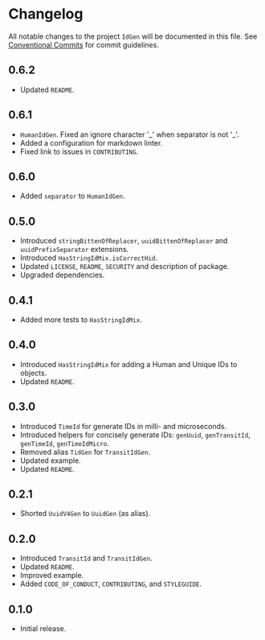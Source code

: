 # Changelog

All notable changes to the project `IdGen` will be documented in this file.
See [Conventional Commits](https://conventionalcommits.org) for commit guidelines.

## 0.6.2

- Updated `README`.

## 0.6.1

- `HumanIdGen`. Fixed an ignore character '\_' when separator is not '\_'.
- Added a configuration for markdown linter.
- Fixed link to issues in `CONTRIBUTING`.

## 0.6.0

- Added `separator` to `HumanIdGen`.

## 0.5.0

- Introduced `stringBittenOfReplacer`, `uuidBittenOfReplacer` and `uuidPrefixSeparator` extensions.
- Introduced `HasStringIdMix.isCorrectHid`.
- Updated `LICENSE`, `README`, `SECURITY` and description of package.
- Upgraded dependencies.

## 0.4.1

- Added more tests to `HasStringIdMix`.

## 0.4.0

- Introduced `HasStringIdMix` for adding a Human and Unique IDs to objects.
- Updated `README`.

## 0.3.0

- Introduced `TimeId` for generate IDs in milli- and microseconds.
- Introduced helpers for concisely generate IDs: `genUuid`, `genTransitId`, `genTimeId`, `genTimeIdMicro`.
- Removed alias `TidGen` for `TransitIdGen`.
- Updated example.
- Updated `README`.

## 0.2.1

- Shorted `UuidV4Gen` to `UuidGen` (as alias).

## 0.2.0

- Introduced `TransitId` and `TransitIdGen`.
- Updated `README`.
- Improved example.
- Added `CODE_OF_CONDUCT`, `CONTRIBUTING`, and `STYLEGUIDE`.

## 0.1.0

- Initial release.
